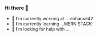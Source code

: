 ### Hi there 👋

<!--
**ksamrao/ksamrao** is a ✨ _special_ ✨ repository because its `README.md` (this file) appears on your GitHub profile.

Here are some ideas to get you started:
-->
- 🔭 I’m currently working at ... enhance42
- 🌱 I’m currently learning ...MERN STACK
- 🤔 I’m looking for help with ...

